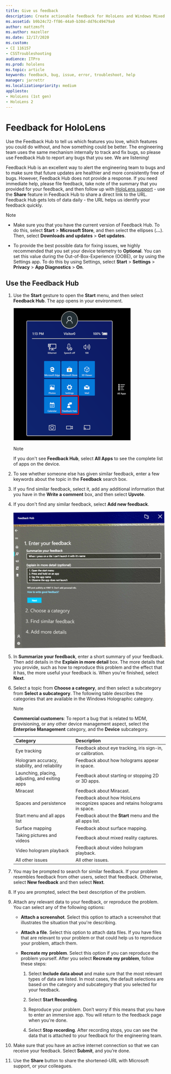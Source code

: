 ```yaml
---
title: Give us feedback
description: Create actionable feedback for HoloLens and Windows Mixed Reality developers by using the Feedback Hub.
ms.assetid: b9b24c72-ff86-44a9-b30d-dd76c49479a9
author: mattzmsft
ms.author: mazeller
ms.date: 12/17/2020
ms.custom: 
- CI 116157
- CSSTroubleshooting
audience: ITPro
ms.prod: hololens
ms.topic: article
keywords: feedback, bug, issue, error, troubleshoot, help
manager: jarrettr
ms.localizationpriority: medium
appliesto:
- HoloLens (1st gen)
- HoloLens 2
---
```


# Feedback for HoloLens

Use the Feedback Hub to tell us which features you love, which features you could do without, and how something could be better. The engineering team uses the same mechanism internally to track and fix bugs, so please use Feedback Hub to report any bugs that you see. We are listening!

Feedback Hub is an excellent way to alert the engineering team to bugs and to make sure that future updates are healthier and more consistently free of bugs. However, Feedback Hub does not provide a response. If you need immediate help, please file feedback, take note of the summary that you provided for your feedback, and then follow up with [HoloLens support](https://support.microsoft.com/supportforbusiness/productselection?sapid=e9391227-fa6d-927b-0fff-f96288631b8f) - use the **Share** feature in Feedback Hub to share a direct link to the URL. Feedback Hub gets lots of data daily - the URL helps us identify your feedback quickly.

> [!NOTE]  
>  
> - Make sure you that you have the current version of Feedback Hub. To do this, select **Start** > **Microsoft Store**, and then select the ellipses (**...**). Then, select **Downloads and updates** > **Get updates**.  
>  
> - To provide the best possible data for fixing issues, we highly recommended that you set your device telemetry to **Optional**. You can set this value during the Out-of-Box-Experience (OOBE), or by using the Settings app. To do this by using Settings, select **Start** > **Settings** > **Privacy** > **App Diagnostics** > **On**.

## Use the Feedback Hub

1. Use the **Start** gesture to open the **Start** menu, and then select **Feedback Hub**. The app opens in your environment.

   ![Feedback app on HoloLens Start menu.](./images/hololens2-feedbackhub-tile.png)
   > [!NOTE]  
   > If you don't see **Feedback Hub**, select **All Apps** to see the complete list of apps on the device.

1. To see whether someone else has given similar feedback, enter a few keywords about the topic in the **Feedback** search box.
1. If you find similar feedback, select it, add any additional information that you have in the **Write a comment** box, and then select **Upvote**.
1. If you don't find any similar feedback, select **Add new feedback**.

   ![Add new feedback.](./images/hololens-feedback-1.png)

1. In **Summarize your feedback**, enter a short summary of your feedback. Then add details in the **Explain in more detail** box. The more details that you provide, such as how to reproduce this problem and the effect that it has, the more useful your feedback is. When you're finished, select **Next**.

1. Select a topic from **Choose a category**, and then select a subcategory from **Select a subcategory**. The following table describes the categories that are available in the Windows Holographic category.

   > [!NOTE]  
   > **Commercial customers**: To report a bug that is related to MDM, provisioning, or any other device management aspect, select the **Enterprise Management** category, and the **Device** subcategory.

   |Category |Description |
   | --- | --- |
   |Eye tracking |Feedback about eye tracking, iris sign-in, or calibration. |
   |Hologram accuracy, stability, and reliability |Feedback about how holograms appear in space. |
   |Launching, placing, adjusting, and exiting apps |Feedback about starting or stopping 2D or 3D apps. |
   |Miracast |Feedback about Miracast. |
   |Spaces and persistence |Feedback about how HoloLens recognizes spaces and retains holograms in space. |
   |Start menu and all apps list |Feedback about the **Start** menu and the all apps list. |
   |Surface mapping |Feedback about surface mapping. |
   |Taking pictures and videos |Feedback about mixed reality captures. |
   |Video hologram playback |Feedback about video hologram playback. |
   |All other issues |All other issues. |

1. You may be prompted to search for similar feedback. If your problem resembles feedback from other users, select that feedback. Otherwise, select **New feedback** and then select **Next**.

1. If you are prompted, select the best description of the problem.

1. Attach any relevant data to your feedback, or reproduce the problem. You can select any of the following options:

   - **Attach a screenshot**. Select this option to attach a screenshot that illustrates the situation that you're describing.
   - **Attach a file**. Select this option to attach data files. If you have files that are relevant to your problem or that could help us to reproduce your problem, attach them.
   - **Recreate my problem**. Select this option if you can reproduce the problem yourself. After you select **Recreate my problem**, follow these steps:  

     1. Select **Include data about** and make sure that the most relevant types of data are listed. In most cases, the default selections are based on the category and subcategory that you selected for your feedback.  
     1. Select **Start Recording**.

     1. Reproduce your problem. Don’t worry if this means that you have to enter an immersive app. You will return to the feedback page when you're done.
     1. Select **Stop recording**. After recording stops, you can see the data that is attached to your feedback for the engineering team.

1. Make sure that you have an active internet connection so that we can receive your feedback. Select **Submit**, and you’re done.

1. Use the **Share** button to share the shortened-URL with Microsoft support, or your colleagues.